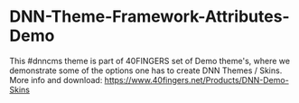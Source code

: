 # DNN-Theme-Framework-Attributes-Demo

This #dnncms theme is part of 40FINGERS set of Demo theme's, where we demonstrate some of the options  one has to create DNN Themes / Skins.
More info and download: https://www.40fingers.net/Products/DNN-Demo-Skins

